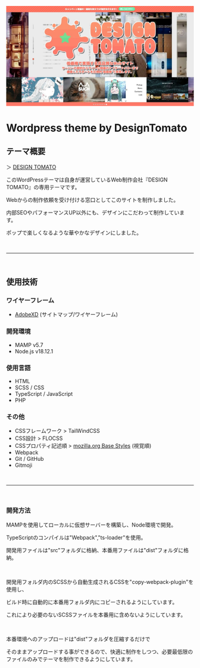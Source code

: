 ![DESIGN TOMATO](ScreenShot.jpg)
# Wordpress theme by DesignTomato
## テーマ概要
＞ [DESIGN TOMATO](https://design-tomato.com/)

このWordPressテーマは自身が運営しているWeb制作会社『DESIGN TOMATO』の専用テーマです。

Webからの制作依頼を受け付ける窓口としてこのサイトを制作しました。

内部SEOやパフォーマンスUP以外にも、デザインにこだわって制作しています。

ポップで楽しくなるような華やかなデザインにしました。

&nbsp;
 - - -
&nbsp;

## 使用技術
### ワイヤーフレーム
- [AdobeXD](https://xd.adobe.com/view/ff9e7e2f-618b-4443-a811-a20877c96375-aacd/) (サイトマップ/ワイヤーフレーム)

### 開発環境
- MAMP v5.7
- Node.js v18.12.1

### 使用言語
- HTML
- SCSS / CSS
- TypeScript / JavaScript
- PHP

### その他
- CSSフレームワーク > TailWindCSS
- CSS設計 > FLOCSS
- CSSプロパティ記述順 > [mozilla.org Base Styles](https://qiita.com/akuden/items/e9c91a7a2b0596d53fd1) (視覚順)
- Webpack
- Git / GitHub
- Gitmoji

&nbsp;
 - - -
&nbsp;

### 開発方法
MAMPを使用してローカルに仮想サーバーを構築し、Node環境で開発。

TypeScriptのコンパイルは"Webpack","ts-loader"を使用。

開発用ファイルは"src"フォルダに格納、本番用ファイルは"dist"フォルダに格納。

&nbsp;

開発用フォルダ内のSCSSから自動生成されるCSSを"copy-webpack-plugin"を使用し、

ビルド時に自動的に本番用フォルダ内にコピーされるようにしています。

これにより必要のないSCSSファイルを本番用に含めないようにしています。

&nbsp;

本番環境へのアップロードは"dist"フォルダを圧縮するだけで

そのままアップロードする事ができるので、快適に制作をしつつ、必要最低限のファイルのみでテーマを制作できるようにしています。